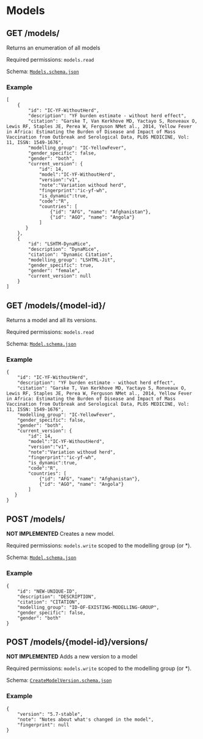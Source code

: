 # Models
## GET /models/
Returns an enumeration of all models

Required permissions: `models.read`

Schema: [`Models.schema.json`](../schemas/Models.schema.json)

### Example
    [
        { 
            "id": "IC-YF-WithoutHerd",
            "description": "YF burden estimate - without herd effect",
            "citation": "Garske T, Van Kerkhove MD, Yactayo S, Ronveaux O, Lewis RF, Staples JE, Perea W, Ferguson NMet al., 2014, Yellow Fever in Africa: Estimating the Burden of Disease and Impact of Mass Vaccination from Outbreak and Serological Data, PLOS MEDICINE, Vol: 11, ISSN: 1549-1676",
            "modelling_group": "IC-YellowFever",
            "gender_specific": false,
            "gender": "both",
            "current_version": {
                "id": 14,
                "model":"IC-YF-WithoutHerd",
                "version":"v1",
                "note":"Variation withoud herd",
                "fingerprint":"ic-yf-wh",
                "is_dynamic":true,
                "code":"R",
                "countries": [
                    {"id": "AFG", "name": "Afghanistan"},
                    {"id": "AGO", "name": "Angola"}
                ]
           }
        },
        { 
            "id": "LSHTM-DynaMice",
            "description": "DynaMice",
            "citation": "Dynamic Citation",
            "modelling_group": "LSHTML-Jit",
            "gender_specific": true,
            "gender": "female",
            "current_version": null
        }
    ]

## GET /models/{model-id}/
Returns a model and all its versions.

Required permissions: `models.read`

Schema: [`Model.schema.json`](../schemas/Model.schema.json)

### Example
    { 
        "id": "IC-YF-WithoutHerd",
        "description": "YF burden estimate - without herd effect",
        "citation": "Garske T, Van Kerkhove MD, Yactayo S, Ronveaux O, Lewis RF, Staples JE, Perea W, Ferguson NMet al., 2014, Yellow Fever in Africa: Estimating the Burden of Disease and Impact of Mass Vaccination from Outbreak and Serological Data, PLOS MEDICINE, Vol: 11, ISSN: 1549-1676",
        "modelling_group": "IC-YellowFever",
        "gender_specific": false,
        "gender": "both",
        "current_version": {
            "id": 14,
            "model":"IC-YF-WithoutHerd",
            "version":"v1",
            "note":"Variation withoud herd",
            "fingerprint":"ic-yf-wh",
            "is_dynamic":true,
            "code":"R",
            "countries": [
                {"id": "AFG", "name": "Afghanistan"},
                {"id": "AGO", "name": "Angola"}
            ]
       }
    }
## POST /models/
**NOT IMPLEMENTED**
Creates a new model.

Required permissions: `models.write` scoped to the modelling group (or *).

Schema: [`Model.schema.json`](../schemas/Model.schema.json)

### Example
    { 
        "id": "NEW-UNIQUE-ID",
        "description": "DESCRIPTION",
        "citation": "CITATION",
        "modelling_group": "ID-OF-EXISTING-MODELLING-GROUP",
        "gender_specific": false,
        "gender": "both"
    }

## POST /models/{model-id}/versions/
**NOT IMPLEMENTED**
Adds a new version to a model

Required permissions: `models.write` scoped to the modelling group (or *).

Schema: [`CreateModelVersion.schema.json`](../schemas/CreateModelVersion.schema.json)

### Example
    {
        "version": "5.7-stable",
        "note": "Notes about what's changed in the model",
        "fingerprint": null
    }
    
